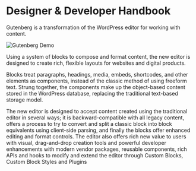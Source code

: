 # Designer & Developer Handbook

Gutenberg is a transformation of the WordPress editor for working with content.

![Gutenberg Demo](https://cldup.com/kZXGDcGPMU.gif)

Using a system of blocks to compose and format content, the new editor is designed to create rich, flexible layouts for websites and digital products.

Blocks treat paragraphs, headings, media, embeds, shortcodes, and other elements as components, instead of the classic method of using freeform text. Strung together, the components make up the object-based content stored in the WordPress database, replacing the traditional text-based storage model.

The new editor is designed to accept content created using the traditional editor in several ways; it is backward-compatible with all legacy content, offers a process to try to convert and split a classic block into block equivalents using client-side parsing, and finally the blocks offer enhanced editing and format controls. The editor also offers rich new value to users with visual, drag-and-drop creation tools and powerful developer enhancements with modern vendor packages, reusable components, rich APIs and hooks to modify and extend the editor through Custom Blocks, Custom Block Styles and Plugins
